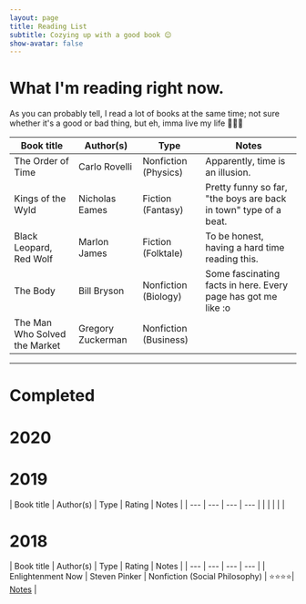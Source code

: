 ```yaml
---
layout: page
title: Reading List
subtitle: Cozying up with a good book 😌
show-avatar: false
---
```


# What I'm reading right now. 
As you can probably tell, I read a lot of books at the same time; not sure whether it's a good or bad thing, but eh, imma live my life 🤷🏿‍♂️

| Book title | Author(s) | Type | Notes |
| --- | --- | --- | --- |
| The Order of Time| Carlo Rovelli | Nonfiction (Physics)|  Apparently, time is an illusion. |
| Kings of the Wyld | Nicholas Eames | Fiction (Fantasy) | Pretty funny so far, "the boys are back in town" type of a beat. |
| Black Leopard, Red Wolf | Marlon James | Fiction (Folktale) | To be honest, having a hard time reading this. |
| The Body | Bill Bryson | Nonfiction (Biology) | Some fascinating facts in here. Every page has got me like :o| 
| The Man Who Solved the Market | Gregory Zuckerman | Nonfiction (Business) | 

---

# Completed 
# 2020 

# 2019 

| Book title | Author(s) | Type | Rating | Notes |
| --- | --- | --- | --- |
| | | | |

# 2018 

| Book title | Author(s) | Type | Rating | Notes |
| --- | --- | --- | --- |
| Enlightenment Now | Steven Pinker | Nonfiction (Social Philosophy) | ⭐⭐⭐⭐| [Notes](https:www.bellabah.com/enlightenment-now) |